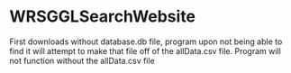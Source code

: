 # WRSGGLSearchWebsite

First downloads without database.db file, program upon not being able to find it will attempt to make that file off of the allData.csv file. Program will not function without the allData.csv file
